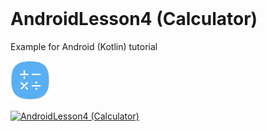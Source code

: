 <br/>
 
 # AndroidLesson4 (Calculator) 
 
 Example for Android (Kotlin) tutorial 


  <img src="Logo.svg" alt="Screen" width="12.5%" height="12.5%"> 

[![ AndroidLesson4 (Calculator) ](https://img.youtube.com/vi/XGMv1TvTFMI/0.jpg)](http://www.youtube.com/watch?v=XGMv1TvTFMI)

<br/>